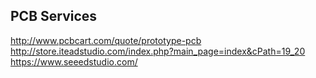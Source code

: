 ## PCB Services

http://www.pcbcart.com/quote/prototype-pcb
http://store.iteadstudio.com/index.php?main_page=index&cPath=19_20
https://www.seeedstudio.com/
